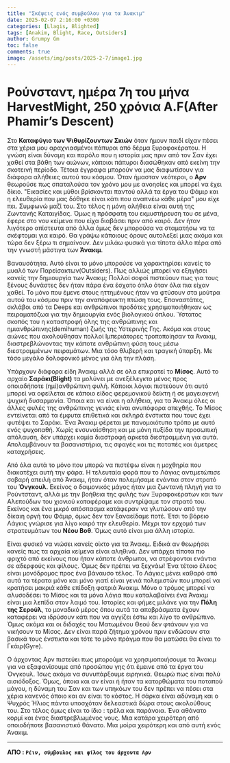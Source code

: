 ```yaml
---
title: "Σκέψεις ενός συμβούλου για τα Άνακιμ"
date: 2025-02-07 2:16:00 +0300
categories: [Llagis, Blighted]
tags: [Anakim, Blight, Race, Outsiders]
author: Grumpy Gm
toc: false
comments: true
image: /assets/img/posts/2025-2-7/image1.jpg
---
```


# Ρούνσταντ, ημέρα 7η του μήνα HarvestMight, 250 χρόνια Α.F(After Phamir’s Descent)

Στο **Καταφύγιο των Ψιθυρίζουντων Σκιών** όταν ήμουν παιδί είχαν πέσει στα χέρια μου αραχνιασμένοι πάπυροι από δέρμα ξυραφοκέρατου. Η γνώση είναι δύναμη και παρόλο που η ιστορία μας πριν από τον Σαν έχει χαθεί στα βάθη των αιώνων, κάποιοι πάπυροι διασώθηκαν από εκείνη την σκοτεινή περίοδο. Τέτοια έγγραφα μπορούν να μας διαφωτίσουν για διάφορα αλήθειες αυτού του κόσμου. Όταν ήμασταν νεότεροι, ο **Αρν** θεωρούσε πως σπαταλούσα τον χρόνο μου με ανοησίες και μπορεί να έχει δίκιο. "Εικασίες και μύθοι βρίσκονται παντού αλλά τα έργα του Φάμιρ και η ελευθερία που μας δόθηκε είναι κάτι που αναπνέω κάθε μέρα" μου είχε πει. Συμφωνώ μαζί του. Στο τέλος η μόνη αλήθεια είναι αυτή της Ζωντανής Καταιγίδας. Όμως η πρόσφατη του εκμυστήρευση του σε μένα, έφερε στο νου κείμενα που είχα διαβάσει πριν από καιρό. Δεν ήταν λιγότερο απίστευτα από άλλα όμως δεν μπορούσα να σταματήσω να τα σκέφτομαι για καιρό. Θα γράψω κάποιους όρους αυτολεξεί μιας ακόμα και τώρα δεν ξέρω τι σημαίνουν. Δεν μιλάω φυσικά για τίποτα άλλο πέρα από την γνωστή μάστιγα των **Άνακιμ**.


Βαναυσότητα. Αυτό είναι το μόνο μπορούσε να χαρακτηρίσει κανείς το μυαλό των Παρείσακτων(Outsiders). Πως αλλιώς μπορεί να εξηγήσει κανείς την δημιουργία των Άνακιμ;
Πολλοί σοφοί πιστεύουν πως για τους ξένους δυνάστες δεν ήταν πάρα ένα έσχατο όπλο όταν όλα πια είχαν χαθεί. Το μόνο που έμενε στους ηττημένους ήταν να φτύσουν στα μούτρα αυτού του κόσμου πριν την αναπόφευκτη πτώση τους. Επαναστάτες, σκλάβοι από τα Deeps και ανθρώπινοι προδότες χρησιμοποιήθηκαν ως πειραματόζωα για την δημιουργία ενός βιολογικού όπλου. Ύστατος σκοπός του η καταστροφή όλης της ανθρώπινης και ημιανθρώπινης(demihuman) ζωής της Υστερινής Γης. Ακόμα και στους αιώνες που ακολούθησαν πολλοί Ιμπεριάτορες τροποποίησαν τα Άνακιμ, διαστρεβλώνοντας την κάποτε ανθρώπινη φύση τους μέσω διεστραμμένων πειραμάτων. Μια τόσο θλιβερή και τραγική ύπαρξη. Με τόσο μεγάλο δολοφονικό μένος για όλη την πλάση.

Υπάρχουν διάφορα είδη Άνακιμ αλλά σε όλα επικρατεί το **Μίσος**. Αυτό το αρχαίο **Σαράκι(Blight)** τα μολύνει με ανεξέλεγκτο μένος προς οποιαδήποτε (ημί)ανθρώπινη φυλή. Κάποιοι λόγιοι πιστεύουν ότι αυτό μπορεί να οφείλεται σε κάποιο είδος φερεμoνικού δείκτη ή σε μαγειογενή ψυχική δυσαρμονία. Όποια και να είναι η αλήθεια, για τα Άνακιμ όλες οι άλλες φυλές της ανθρώπινης γενιάς είναι ανυπόφορα απεχθής. Το Μίσος εντείνεται από τα έμφυτα επιθετικά και σκληρά ένστικτα που τους έχει φυτέψει το Σαράκι. Ένα Άνακιμ φέρεται με πανομοιότυπο τρόπο με αυτό ενός ψυχοπαθή. Χωρίς ενσυναίσθηση και με μόνη πυξίδα την προσωπική απόλαυση, δεν υπάρχει καμία διαστροφή αρκετά διεστραμμένη για αυτά. Απολαμβάνουν τα βασανιστήρια, τις σφαγές και τις ποταπές και άμετρες καταχρήσεις.

Από όλα αυτά το μόνο που μπορώ να πιστέψω είναι η μοχθηρία που διακατέχει αυτή την φάρα. Η τελευταία φορά που το Λάγκις αντιμετώπισε σοβαρή απειλή από Άνακιμ, ήταν όταν πολεμήσαμε ενάντια στον στρατό του **Όνγκουλ**. Εκείνος ο δαιμονικός μάγος ήταν μια ζωντανή πληγή για το Ρούντσταντ, αλλά με την βοήθεια της φυλής των Ξυραφοκέρατων και των Αλεπούδων του χιονιού καταφέραμε και συντρίψαμε τον στρατό του. Εκείνος και ένα μικρό απόσπασμα κατάφεραν να γλυτώσουν από την δίκαιη οργή του Φάμιρ, όμως δεν τον ξαναείδαμε ποτέ. Έτσι το βόρειο Λάγκις γνώρισε για λίγο καιρό την ελευθερία. Μέχρι τον ερχομό των στρατευμάτων του **Νέου Βοθ**. Όμως αυτό είναι μια άλλη ιστορία.


Είναι φυσικό να νιώσει κανείς οίκτο για τα Άνακιμ. Ειδικά αν θεωρήσει κανείς πως τα αρχαία κείμενα είναι αληθινά. Δεν υπάρχει τίποτα πιο φριχτό από εκείνους που ήταν κάποτε άνθρωποι, να στρέφονται ενάντια σε αδερφούς και φίλους. Όμως δεν πρέπει να ξεχνάω! Ένα τέτοιο έλεος είναι μονόδρομος προς ένα βάναυσο τέλος. Το Λάγκις μένει καθαρό από αυτά τα τέρατα μόνο και μόνο γιατί είναι γενιά πολεμιστών που μπορεί να κρατήσει μακριά κάθε επίδοξη φατριά Άνακιμ. Μόνο ο τρόμος μπορεί να αλυσοδέσει το Μίσος και τα μόνα λόγια που καταλαβαίνει ένα Άνακιμ είναι μια λεπίδα στον λαιμό του. Ιστορίες και φήμες μιλάνε για την **Πόλη της Σερούλ**, το μοναδικό μέρος όπου αυτά τα αποβράσματα έχουν καταφέρει να ιδρύσουν κάτι που να αγγίζει έστω και λίγο το ανθρώπινο. Όμως ακόμα και οι διδαχές του Ματωμένου Θεού δεν φτάνουν για να νικήσουν το Μίσος. Δεν είναι παρά ζήτημα χρόνου πριν ενδώσουν στα βασικά τους ένστικτα και τότε το μόνο πράγμα που θα ματώσει θα είναι το Γκάιρ(Gyre).

Ο άρχοντας Αρν πιστεύει πως μπορούμε να χρησιμοποιήσουμε τα Άνακιμ για να εξαφανίσουμε από προσώπου γης ότι έμεινε από τα έργα του Όνγκουλ. Ίσως ακόμα να συνυπάρξουμε ειρηνικά. Θεωρώ πως είναι πολύ αισιόδοξος. Όμως, όποια και αν είναι ή ήταν τα κατορθώματα του ποταπού μάγου, η δύναμη του Σαν και των υπηκόων του δεν πρέπει να πέσει στα χέρια κανενός όποιο και αν είναι το κόστος. Η σάρκα είναι αδύναμη και ο Ψυχρός Ήλιος πάντα υποσχόταν δελεαστικά δώρα στους ακολούθους του. Στο τέλος όμως είναι το ίδιο : τρέλα και παράνοια. Ένα αθάνατο κορμί και ένας διαστρεβλωμένος νους. Μια κατάρα χειρότερη από οποιοδήποτε βασανιστικό θάνατο. Μια μοίρα χειρότερη και από αυτή ενός Άνακιμ.

---
   **ΑΠΟ : `Ρέιν, σύμβουλος και φίλος του άρχοντα Αρν`**
